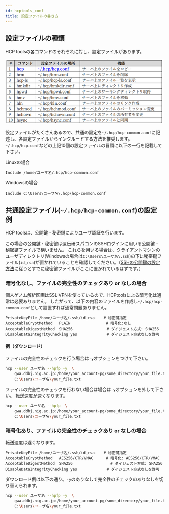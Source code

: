 ```yaml
---
id: hcptools_conf
title: 設定ファイルの書き方
---
```



## 設定ファイルの種類

HCP toolsの各コマンドのそれぞれに対し、設定ファイルがあります。

![](HCPtools_3.png)


設定ファイルがたくさんあるので、共通の設定を`~/.hcp/hcp-common.conf`に記述し、各設定ファイルからインクルードする方法を推奨します。`~/.hcp/hcp.conf`などの上記10個の設定ファイルの冒頭に以下の一行を記載して下さい。

Linuxの場合

```
Include /home/ユーザ名/.hcp/hcp-common.conf
```

Windowsの場合

```
Include C:\Users\ユーザ名\.hcp\hcp-common.conf
```


## 共通設定ファイル(`~/.hcp/hcp-common.conf`)の設定例

HCP toolsは、公開鍵・秘密鍵によりユーザ認証を行います。

この場合の公開鍵・秘密鍵は遺伝研スパコンのSSHログインに用いる公開鍵・秘密鍵ファイルで構いません。
これらを用いる場合は、クライアントマシンのユーザディレクトリ(Windowsの場合は`C:\Users\ユーザ名\.ssh`)の下に秘密鍵ファイル(`id_rsa`)が置かれていることを確認してください。（[SSHの公開鍵の設定方法](/application/ssh_keys)に従うとすでに秘密鍵ファイルがここに置かれているはずです。）



### 暗号化なし、ファイルの完全性のチェックあり or なしの場合


個人ゲノム解析区画はSSL-VPNを使っているので、HCPtoolsによる暗号化は通常は必要ありません。
したがって、以下の内容のファイルを作成し`~/.hcp/hcp-common.conf`として設置すれば通常問題ありません。

```
PrivateKeyFile /home/ユーザ名/.ssh/id_rsa    # 秘密鍵指定
AcceptableCryptMethod   PLAIN              　# 暗号化:なし
AcceptableDigestMethod  SHA256               # ダイジェスト方式: SHA256
DisableDataIntegrityChecking yes             # ダイジェスト方式なしを許可
```

#### 例（ダウンロード）

ファイルの完全性のチェックを行う場合は`-y`オプションをつけて下さい。

```bash
hcp --user ユーザ名 --hpfp -y  \
    gwa.ddbj.nig.ac.jp:/home/your_account-pg/some_directory/your_file.txt \
    C:\Users\ユーザ名\your_file.txt
```

ファイルの完全性のチェックを行わない場合は場合は`-y`オプションを外して下さい。
転送速度が速くなります。

```bash
hcp --user ユーザ名 --hpfp  \
    gwa.ddbj.nig.ac.jp:/home/your_account-pg/some_directory/your_file.txt \
    C:\Users\ユーザ名\your_file.txt
```



### 暗号化あり、ファイルの完全性のチェックあり or なしの場合

転送速度は遅くなります。

```
PrivateKeyFile /home/ユーザ名/.ssh/id_rsa    # 秘密鍵指定
AcceptableCryptMethod   AES256/CTR/VMAC    　# 暗号化: AES256/CTR/VMAC
AcceptableDigestMethod  SHA256               　# ダイジェスト方式: SHA256
DisableDataIntegrityChecking yes             # ダイジェスト方式なしを許可
```

ダウンロード例は以下の通り。`-y`のありなしで完全性のチェックのありなしを切り替えられます。

```bash
hcp --user ユーザ名 --hpfp -y  \
    gwa.ddbj.nig.ac.jp:/home/your_account-pg/some_directory/your_file.txt \
    C:\Users\ユーザ名\your_file.txt
```

